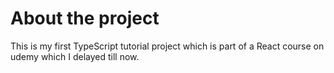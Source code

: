# About the project

This is my first TypeScript tutorial project which is part of a React course on udemy which I delayed till now.
